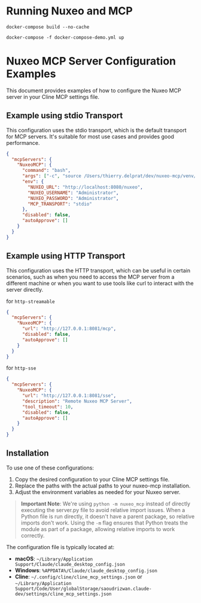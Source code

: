 # Running Nuxeo and MCP

    docker-compose build --no-cache
    
    docker-compose -f docker-compose-demo.yml up

# Nuxeo MCP Server Configuration Examples

This document provides examples of how to configure the Nuxeo MCP server in your Cline MCP settings file.

## Example using stdio Transport

This configuration uses the stdio transport, which is the default transport for MCP servers. It's suitable for most use cases and provides good performance.

```json
{
  "mcpServers": {
    "NuxeoMCP": {
      "command": "bash",
      "args": ["-c", "source /Users/thierry.delprat/dev/nuxeo-mcp/venv/bin/activate && python -m nuxeo_mcp"],
      "env": {
        "NUXEO_URL": "http://localhost:8080/nuxeo",
        "NUXEO_USERNAME": "Administrator",
        "NUXEO_PASSWORD": "Administrator",
        "MCP_TRANSPORT": "stdio"
      },
      "disabled": false,
      "autoApprove": []
    }
  }
}
```

## Example using HTTP Transport

This configuration uses the HTTP transport, which can be useful in certain scenarios, such as when you need to access the MCP server from a different machine or when you want to use tools like curl to interact with the server directly.

for `http-streamable`

```json
{
  "mcpServers": {
    "NuxeoMCP": {
      "url": "http://127.0.0.1:8081/mcp",
      "disabled": false,
      "autoApprove": []
    }
  }
}
```

for `http-sse`

```json
{
  "mcpServers": {
    "NuxeoMCP": {
      "url": "http://127.0.0.1:8081/sse",
      "description": "Remote Nuxeo MCP Server",
      "tool_timeout": 10,
      "disabled": false,
      "autoApprove": []
    }
  }
}
```

## Installation

To use one of these configurations:

1. Copy the desired configuration to your Cline MCP settings file.
2. Replace the paths with the actual paths to your nuxeo-mcp installation.
3. Adjust the environment variables as needed for your Nuxeo server.

> **Important Note**: We're using `python -m nuxeo_mcp` instead of directly executing the server.py file to avoid relative import issues. When a Python file is run directly, it doesn't have a parent package, so relative imports don't work. Using the `-m` flag ensures that Python treats the module as part of a package, allowing relative imports to work correctly.

The configuration file is typically located at:
- **macOS**: `~/Library/Application Support/Claude/claude_desktop_config.json`
- **Windows**: `%APPDATA%/Claude/claude_desktop_config.json`
- **Cline**: `~/.config/cline/cline_mcp_settings.json` or `~/Library/Application Support/Code/User/globalStorage/saoudrizwan.claude-dev/settings/cline_mcp_settings.json`
